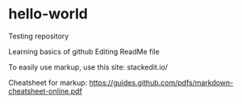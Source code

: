 # hello-world
Testing repository

Learning basics of github
Editing ReadMe file

To easily use markup, use this site: stackedit.io/

Cheatsheet for markup: https://guides.github.com/pdfs/markdown-cheatsheet-online.pdf
